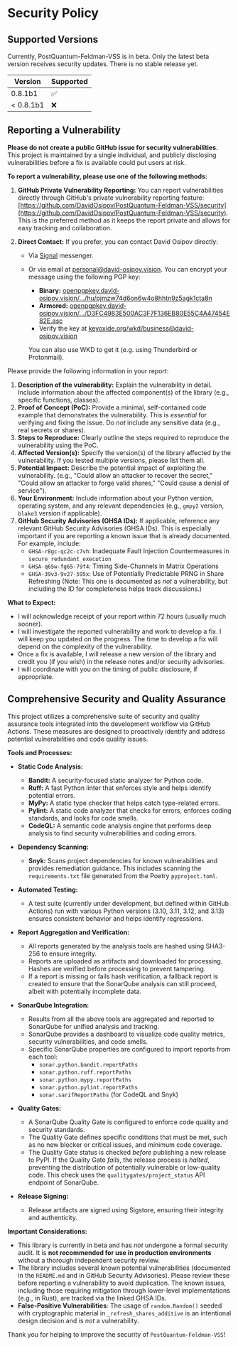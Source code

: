 # Security Policy

## Supported Versions

Currently, PostQuantum-Feldman-VSS is in beta. Only the latest beta version receives security updates. There is no stable release yet.

| Version    | Supported          |
| ---------- | ------------------ |
| 0.8.1b1   | :white_check_mark: |
| < 0.8.1b1 | :x:                |

## Reporting a Vulnerability

**Please do not create a public GitHub issue for security vulnerabilities.** This project is maintained by a single individual, and publicly disclosing vulnerabilities before a fix is available could put users at risk.

**To report a vulnerability, please use one of the following methods:**

1.  **GitHub Private Vulnerability Reporting:**  You can report vulnerabilities directly through GitHub's private vulnerability reporting feature:  [https://github.com/DavidOsipov/PostQuantum-Feldman-VSS/security](https://github.com/DavidOsipov/PostQuantum-Feldman-VSS/security).  This is the preferred method as it keeps the report private and allows for easy tracking and collaboration.

2.  **Direct Contact:** If you prefer, you can contact David Osipov directly:
    *   Via [Signal](https://signal.me/#eu/d68l1UjrWlGVRzbfkVM1bvQMNqCqiae9GM86P_af8ZK2o5E5YSNKbL4MyM9y-2WH) messenger.
    *   Or via email at [personal@david-osipov.vision](mailto:personal@david-osipov.vision). You can encrypt your message using the following PGP key:

        *   **Binary:** [openpgpkey.david-osipov.vision/.../hu/pjmzw74d6on6w4o8hhtn9z5agk1cta8n](https://openpgpkey.david-osipov.vision/.well-known/openpgpkey/david-osipov.vision/hu/pjmzw74d6on6w4o8hhtn9z5agk1cta8n)
        *   **Armored:** [openpgpkey.david-osipov.vision/.../D3FC4983E500AC3F7F136EB80E55C4A47454E82E.asc](https://openpgpkey.david-osipov.vision/.well-known/openpgpkey/david-osipov.vision/D3FC4983E500AC3F7F136EB80E55C4A47454E82E.asc)
        *   Verify the key at [keyoxide.org/wkd/business@david-osipov.vision](https://keyoxide.org/wkd/business@david-osipov.vision)

        You can also use WKD to get it (e.g. using Thunderbird or Protonmail).

Please provide the following information in your report:

1.  **Description of the vulnerability:** Explain the vulnerability in detail. Include information about the affected component(s) of the library (e.g., specific functions, classes).
2.  **Proof of Concept (PoC):** Provide a minimal, self-contained code example that demonstrates the vulnerability. This is *essential* for verifying and fixing the issue. Do *not* include any sensitive data (e.g., real secrets or shares).
3.  **Steps to Reproduce:** Clearly outline the steps required to reproduce the vulnerability using the PoC.
4.  **Affected Version(s):** Specify the version(s) of the library affected by the vulnerability. If you tested multiple versions, please list them all.
5.  **Potential Impact:** Describe the potential impact of exploiting the vulnerability. (e.g., "Could allow an attacker to recover the secret," "Could allow an attacker to forge valid shares," "Could cause a denial of service").
6.  **Your Environment:** Include information about your Python version, operating system, and any relevant dependencies (e.g., `gmpy2` version, `blake3` version if applicable).
7.  **GitHub Security Advisories (GHSA IDs):** If applicable, reference any relevant GitHub Security Advisories (GHSA IDs). This is especially important if you are reporting a known issue that is already documented. For example, include:
    *   `GHSA-r8gc-qc2c-c7vh`: Inadequate Fault Injection Countermeasures in `secure_redundant_execution`
    *   `GHSA-q65w-fg65-79f4`: Timing Side-Channels in Matrix Operations
    *   `GHSA-39v3-9v27-595x`: Use of Potentially Predictable PRNG in Share Refreshing (Note: This one is documented as *not* a vulnerability, but including the ID for completeness helps track discussions.)

**What to Expect:**

*   I will acknowledge receipt of your report within 72 hours (usually much sooner).
*   I will investigate the reported vulnerability and work to develop a fix. I will keep you updated on the progress. The time to develop a fix will depend on the complexity of the vulnerability.
*   Once a fix is available, I will release a new version of the library and credit you (if you wish) in the release notes and/or security advisories.
*   I will coordinate with you on the timing of public disclosure, if appropriate.

## Comprehensive Security and Quality Assurance

This project utilizes a comprehensive suite of security and quality assurance tools integrated into the development workflow via GitHub Actions.  These measures are designed to proactively identify and address potential vulnerabilities and code quality issues.

**Tools and Processes:**

*   **Static Code Analysis:**
    *   **Bandit:** A security-focused static analyzer for Python code.
    *   **Ruff:**  A fast Python linter that enforces style and helps identify potential errors.
    *   **MyPy:** A static type checker that helps catch type-related errors.
    *   **Pylint:** A static code analyzer that checks for errors, enforces coding standards, and looks for code smells.
    *   **CodeQL:**  A semantic code analysis engine that performs deep analysis to find security vulnerabilities and coding errors.

*   **Dependency Scanning:**
    *   **Snyk:** Scans project dependencies for known vulnerabilities and provides remediation guidance.  This includes scanning the `requirements.txt` file generated from the Poetry `pyproject.toml`.

* **Automated Testing:**
    * A test suite (currently under development, but defined within GitHub Actions) run with various Python versions (3.10, 3.11, 3.12, and 3.13) ensures consistent behavior and helps identify regressions.

* **Report Aggregation and Verification:**
    * All reports generated by the analysis tools are hashed using SHA3-256 to ensure integrity.
    * Reports are uploaded as artifacts and downloaded for processing.  Hashes are verified before processing to prevent tampering.
    * If a report is missing or fails hash verification, a fallback report is created to ensure that the SonarQube analysis can still proceed, albeit with potentially incomplete data.

*   **SonarQube Integration:**
    *   Results from all the above tools are aggregated and reported to SonarQube for unified analysis and tracking.
    *   SonarQube provides a dashboard to visualize code quality metrics, security vulnerabilities, and code smells.
    *   Specific SonarQube properties are configured to import reports from each tool:
        *   `sonar.python.bandit.reportPaths`
        *   `sonar.python.ruff.reportPaths`
        *   `sonar.python.mypy.reportPaths`
        *   `sonar.python.pylint.reportPaths`
        *   `sonar.sarifReportPaths` (for CodeQL and Snyk)

*   **Quality Gates:**
    *   A SonarQube Quality Gate is configured to enforce code quality and security standards.
    *   The Quality Gate defines specific conditions that must be met, such as no new blocker or critical issues, and minimum code coverage.
    *   The Quality Gate status is checked *before* publishing a new release to PyPI.  If the Quality Gate *fails*, the release process is *halted*, preventing the distribution of potentially vulnerable or low-quality code. This check uses the `qualitygates/project_status` API endpoint of SonarQube.

* **Release Signing:**
    * Release artifacts are signed using Sigstore, ensuring their integrity and authenticity.

**Important Considerations:**

*   This library is currently in beta and has *not* undergone a formal security audit. It is **not recommended for use in production environments** without a thorough independent security review.
*   The library includes several known potential vulnerabilities (documented in the `README.md` and in GitHub Security Advisories). Please review these before reporting a vulnerability to avoid duplication. The known issues, including those requiring mitigation through lower-level implementations (e.g., in Rust), are tracked via the linked GHSA IDs.
* **False-Positive Vulnerabilities**: The usage of `random.Random()` seeded with cryptographic material in `_refresh_shares_additive` is an intentional design decision and is *not* a vulnerability.

Thank you for helping to improve the security of `PostQuantum-Feldman-VSS`!
